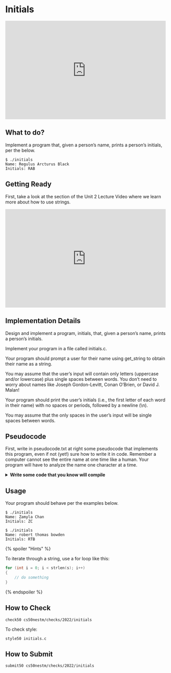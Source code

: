 # Initials

<style type="text/css">
.iframe_container {
	position: relative;
	padding-bottom: 56.25%; 
	padding-top: 25px;
	height: 0;
	margin-bottom: 30px;
}

.iframe_container iframe {
	position: absolute;
	top: 0;
	left: 0;
	width: 100%;
	height: 100%;
}
</style>

<div class="iframe_container">
  <iframe src="https://www.youtube.com/watch?v=UItYCp0Ivqg" frameborder="0" allow="accelerometer; autoplay; encrypted-media; gyroscope; picture-in-picture" allowfullscreen></iframe>
</div>


## What to do?

Implement a program that, given a person’s name, prints a person’s initials, per the below.

```
$ ./initials
Name: Regulus Arcturus Black
Initials: RAB
```

## Getting Ready

First, take a look at the section of the Unit 2 Lecture Video where we learn more about how to use strings.

<div class="iframe_container">
  <iframe src="https://video.cs50.io/XmYnsO7iSI8?screen=5YGV1hcM_MY&start=5618" frameborder="0" allow="accelerometer; autoplay; encrypted-media; gyroscope; picture-in-picture" allowfullscreen></iframe>
</div>


## Implementation Details

Design and implement a program, initials, that, given a person’s name, prints a person’s initials.

Implement your program in a file called initials.c.

Your program should prompt a user for their name using get_string to obtain their name as a string.

You may assume that the user’s input will contain only letters (uppercase and/or lowercase) plus single spaces between words. You don’t need to worry about names like Joseph Gordon-Levitt, Conan O’Brien, or David J. Malan!

Your program should print the user’s initials (i.e., the first letter of each word in their name) with no spaces or periods, followed by a newline (\n).

You may assume that the only spaces in the user’s input will be single spaces between words.

## Pseudocode

First, write in pseudocode.txt at right some pseudocode that implements this program, even if not (yet!) sure how to write it in code. Remember a computer cannot see the entire name at one time like a human. Your program will have to analyze the name one character at a time.

<details>
  <summary>
    <span style="font-weight: bold;">
    Write some code that you know will compile
    </span>
  </summary>
<br>

1. Start out by using <code>get_string("Name: ")</code> to promts a user for a name.
1. Using printf, print out "Initials: ". 
1. Print out the first character of the name as an upper case char. You might find the function <code>toupper</code> in <code>ctype.h</code> helpful.
1. Then iterate through the remaining characters of the string.
    1. Does the char you are looking at tell you then next char is an initial? If so, print out the next char using upper case.

</details>


## Usage

Your program should behave per the examples below. 

```
$ ./initials
Name: Zamyla Chan
Initials: ZC
```

```
$ ./initials
Name: robert thomas bowden
Initials: RTB
```

{% spoiler "Hints" %}

To iterate through a string, use a for loop like this:

```c
for (int i = 0; i < strlen(s); i++)
{
    // do something
}
```

{% endspoiler %}

## How to Check

```
check50 cs50nestm/checks/2022/initials
```

To check style:

```
style50 initials.c
```

## How to Submit

```
submit50 cs50nestm/checks/2022/initials
```
